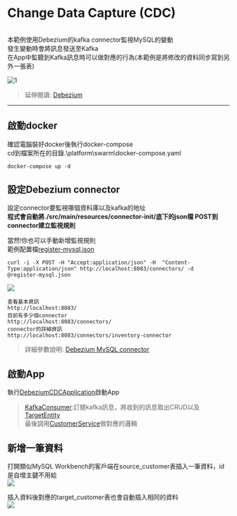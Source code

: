 # Change Data Capture (CDC)
###### 
本範例使用Debezium的kafka connector監視MySQL的變動<br>
發生變動時會將訊息發送至Kafka<br>
在App中監聽到Kafka訊息時可以做對應的行為(本範例是將修改的資料同步寫到另外一張表)

![1](https://debezium.io/documentation/reference/_images/debezium-architecture.png)
> 延伸閱讀: [Debezium ](https://debezium.io/documentation/reference/architecture.html)
---


## 啟動docker
確認電腦裝好docker後執行docker-compose<br>
cd到檔案所在的目錄.\platform\swarm\docker-compose.yaml
```
docker-compose up -d
```

## 設定Debezium connector
設定connector要監視哪個資料庫以及kafka的地址<br>
**程式會自動將./src/main/resources/connector-init/底下的json檔 POST到connector建立監視規則**  

當然!你也可以手動新增監視規則  
範例配置檔[register-mysql.json](./src/main/resources/connector-init/register-mysql.json)
```
curl -i -X POST -H "Accept:application/json" -H  "Content-Type:application/json" http://localhost:8083/connectors/ -d  @register-mysql.json
```
![](https://i.imgur.com/OPznNQm.jpg)

```
查看基本資訊
http://localhost:8083/
目前有多少個connector
http://localhost:8083/connectors/
connector的詳細資訊
http://localhost:8083/connectors/inventory-connector
```

> 詳細參數說明: [Debezium MySQL connector](https://debezium.io/documentation/reference/tutorial.html#:~:text=just%20one%20replica.-,Procedure,-Review%20the%20configuration)


## 啟動App
執行[DebeziumCDCApplication](./src/main/java/tw/com/fcb/mimosa/examples/DebeziumCDCApplication.java)啟動App

>[KafkaConsumer](./src/main/java/tw/com/fcb/mimosa/examples/listener/KafkaConsumer.java):訂閱kafka訊息，將收到的訊息取出CRUD以及[TargetEntity](./src/main/java/tw/com/fcb/mimosa/examples/entity/TargetCustomerEntity.java)<br>最後調用[CustomerService](./src/main/java/tw/com/fcb/mimosa/examples/service/CustomerService.java)做對應的邏輯

## 新增一筆資料
打開類似MySQL Workbench的客戶端在source_customer表插入一筆資料，id是自增主鍵不用給<br>
![](https://i.imgur.com/URM84Vc.jpg)

插入資料後對應的target_customer表也會自動插入相同的資料<br>
![](https://i.imgur.com/AxQ11se.jpg)
